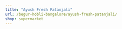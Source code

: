 ```yaml
---
title: "Ayush Fresh Patanjali"
url: /begur-hobli-bangalore/ayush-fresh-patanjali/
shop: supermarket
---
```

